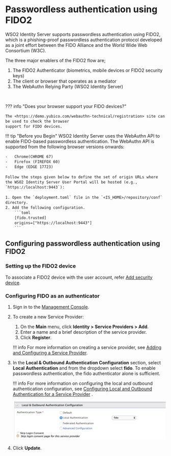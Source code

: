 # Passwordless authentication using FIDO2

WSO2 Identity Server supports passwordless authentication using FIDO2, which is a phishing-proof 
passwordless authentication protocol developed as a joint effort between the FIDO Alliance and 
the World Wide Web Consortium (W3C). 


The three major enablers of the FIDO2 flow are;

1. The FIDO2 Authenticator (biometrics, mobile devices or FIDO2 security keys)
2. The client or browser that operates as a mediator
3. The WebAuthn Relying Party (WSO2 Identity Server)

<br>
    
??? info "Does your browser support your FIDO devices?"
    
    The <https://demo.yubico.com/webauthn-technical/registration> site can be used to check the browser
    support for FIDO devices.
    
!!! tip "Before you Begin"
    WSO2 Identity Server uses the WebAuthn API to enable FIDO-based passwordless authentication. 
    The WebAuthn API is supported from the following browser versions onwards:
    
    -   Chrome(CHROME 67) 
    -   Firefox (FIREFOX 60)
    -   Edge (EDGE 17723)

    Follow the steps given below to define the set of origin URLs where the WSO2 Identity Server User Portal will be hosted (e.g., `https://localhost:9443`):

    1. Open the `deployment.toml` file in the `<IS_HOME>/repository/conf` directory.
    2. Add the following configuration.
        ```toml
        [fido.trusted]
        origins=["https://localhost:9443"]
        ``` 
        

## Configuring passwordless authentication using FIDO2
 
### Setting up the FIDO2 device
To associate a FIDO2 device with the user account, refer [Add security device](../learn/user-portal.md#add-security-device).

### Configuring FIDO as an authenticator
1.  Sign in to the [Management Console](../../setup/getting-started-with-the-management-console). 
2.  To create a new Service Provider:
    1.  On the **Main** menu, click **Identity > Service Providers > Add**. 
    2.  Enter a name and a brief description of the service provider. 
    3.  Click **Register**. 

    !!! info 
        For more information on creating a service provider, see [Adding and Configuring a Service Provider](../../learn/adding-and-configuring-a-service-provider).


3.  In the **Local & Outbound Authentication Configuration** section, select **Local Authentication** and from the dropdown select **fido**. To enable passwordless authentication, the fido authenticator alone is sufficient.

    !!! info 
        For more information on configuring the local and outbound
        authentication configuration, see [Configuring Local and Outbound
        Authentication for a Service
        Provider](../../learn/configuring-local-and-outbound-authentication-for-a-service-provider)
        .

    ![local-outbound-auth-config](../assets/img/learn/local-outbound-auth-config-fido2.png)


4.  Click **Update**.
